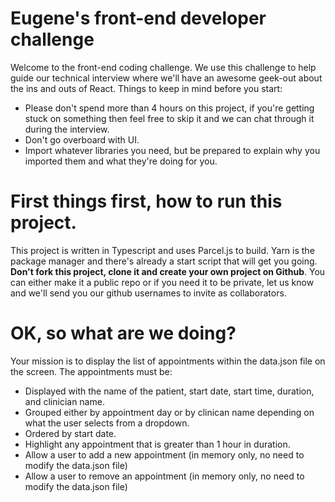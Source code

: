 # Eugene's front-end developer challenge
Welcome to the front-end coding challenge. We use this challenge to help guide our technical interview where we'll have an awesome geek-out about the ins and outs of React. Things to keep in mind before you start:
- Please don't spend more than 4 hours on this project, if you're getting stuck on something then feel free to skip it and we can chat through it during the interview.
- Don't go overboard with UI.
- Import whatever libraries you need, but be prepared to explain why you imported them and what they're doing for you.

# First things first, how to run this project.
This project is written in Typescript and uses Parcel.js to build. Yarn is the package manager and there's already a start script that will get you going. **Don't fork this project, clone it and create your own project on Github**. You can either make it a public repo or if you need it to be private, let us know and we'll send you our github usernames to invite as collaborators.

# OK, so what are we doing?
Your mission is to display the list of appointments within the data.json file on the screen. The appointments must be:
- Displayed with the name of the patient, start date, start time, duration, and clinician name.
- Grouped either by appointment day or by clinican name depending on what the user selects from a dropdown.
- Ordered by start date.
- Highlight any appointment that is greater than 1 hour in duration.
- Allow a user to add a new appointment (in memory only, no need to modify the data.json file)
- Allow a user to remove an appointment (in memory only, no need to modify the data.json file)